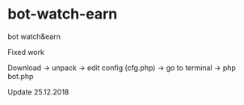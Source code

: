 # bot-watch-earn
bot watch&amp;earn


Fixed work

Download -> unpack -> edit config (cfg.php) -> go to terminal -> php bot.php


Update 25.12.2018
